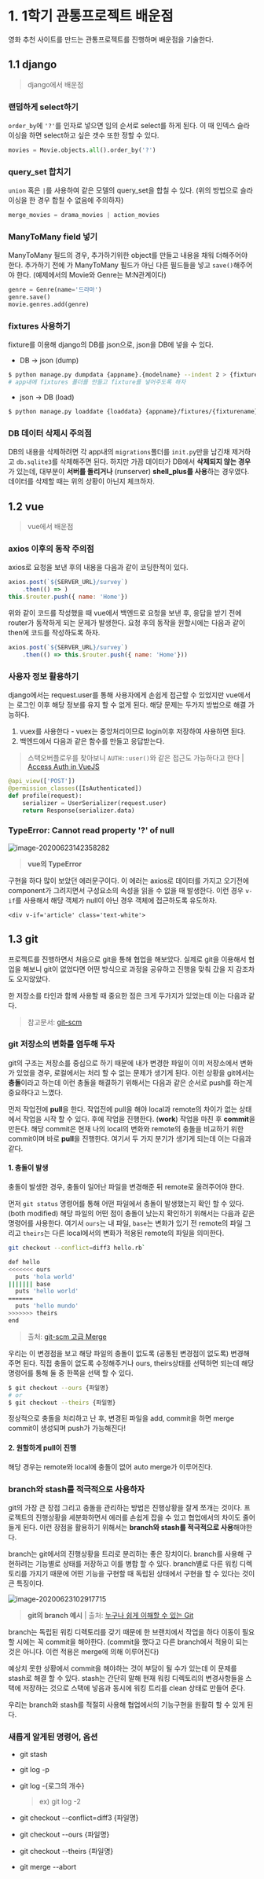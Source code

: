 # 1. 1학기 관통프로젝트 배운점

영화 추천 사이트를 만드는 관통프로젝트를 진행하며 배운점을 기술한다.



## 1.1 django

> django에서 배운점

### 랜덤하게 select하기

`order_by`에 `'?'`를 인자로 넣으면 임의 순서로 select를 하게 된다. 이 때 인덱스 슬라이싱을 하면 select하고 싶은 갯수 또한 정할 수 있다.

```python
movies = Movie.objects.all().order_by('?')
```



### query_set 합치기

`union` 혹은 `|`를 사용하여 같은 모델의 query_set을 합칠 수 있다. (위의 방법으로 슬라이싱을 한 경우 합칠 수 없음에 주의하자)

```python
merge_movies = drama_movies | action_movies
```



### ManyToMany field 넣기

ManyToMany 필드의 경우, 추가하기위한 object를 만들고 내용을 채워 더해주어야 한다. 추가하기 전에 가 ManyToMany 필드가 아닌 다른 필드들을 넣고 `save()`해주어야 한다. (예제에서의 Movie와 Genre는 M:N관계이다)

```python
genre = Genre(name='드라마')
genre.save()
movie.genres.add(genre)
```



### fixtures 사용하기

fixture를 이용해 django의 DB를 json으로, json을 DB에 넣을 수 있다.

- DB -> json (dump)

```bash
$ python manage.py dumpdata {appname}.{modelname} --indent 2 > {fixturename}.json
# app내에 fixtures 폴더를 만들고 fixture를 넣어주도록 하자
```

- json -> DB (load)

```bash
$ python manage.py loaddate {loaddata} {appname}/fixtures/{fixturename}.json
```



### DB 데이터 삭제시 주의점

DB의 내용을 삭제하려면 각 app내의 `migrations`폴더를 `init.py`만을 남긴채 제거하고 `db.sqlite3`를 삭제해주면 된다. 하지만 가끔 데이터가 DB에서 **삭제되지 않는 경우**가 있는데, 대부분이 **서버를 돌리거나** (runserver) **shell_plus를 사용**하는 경우였다. 데이터를 삭제할 때는 위의 상황이 아닌지 체크하자.



## 1.2 vue

> vue에서 배운점

### axios 이후의 동작 주의점

axios로 요청을 보낸 후의 내용을 다음과 같이 코딩한적이 있다.

```js
axios.post(`${SERVER_URL}/survey`)
	.then(() => )
this.$router.push({ name: 'Home'})
```



위와 같이 코드를 작성했을 때 vue에서 백엔드로 요청을 보낸 후, 응답을 받기 전에 router가 동작하게 되는 문제가 발생한다. 요청 후의 동작을 원할시에는 다음과 같이 then에 코드를 작성하도록 하자.

```js
axios.post(`${SERVER_URL}/survey`)
	.then(() => this.$router.push({ name: 'Home'}))
```



### 사용자 정보 활용하기

django에서는 request.user를 통해 사용자에게 손쉽게 접근할 수 있었지만 vue에서는 로그인 이후 해당 정보를 유지 할 수 없게 된다. 해당 문제는 두가지 방법으로 해결 가능하다.

1. vuex를 사용한다 - vuex는 중앙처리이므로 login이후 저장하여 사용하면 된다.
2. 백엔드에서 다음과 같은 함수를 만들고 응답받는다.

> 스택오버플로우를 찾아보니 `AUTH::user()`와 같은 접근도 가능하다고 한다 | [Access Auth in VueJS](https://stackoverflow.com/questions/41932021/access-auth-in-vuejs)

```python
@api_view(['POST'])
@permission_classes([IsAuthenticated])
def profile(request):
    serializer = UserSerializer(request.user)
    return Response(serializer.data)
```



### TypeError: Cannot read property '?' of null

![image-20200623142358282](images/image-20200623142358282.png)

> **vue의 TypeError**



구현을 하다 많이 보았던 에러문구이다. 이 에러는 axios로 데이터를 가지고 오기전에 component가 그려지면서 구성요소의 속성을 읽을 수 없을 때 발생한다. 이런 경우 `v-if`를 사용해서 해당 객체가 null이 아닌 경우 객체에 접근하도록 유도하자.

```vue
<div v-if='article' class='text-white'>
```



## 1.3 git

프로젝트를 진행하면서 처음으로 git을 통해 협업을 해보았다. 실제로 git을 이용해서 협업을 해보니 git이 없었다면 어떤 방식으로 과정을 공유하고 진행을 맞춰 갔을 지 감조차도 오지않았다.

한 저장소를 타인과 함께 사용할 때 중요한 점은 크게 두가지가 있었는데 이는 다음과 같다.

> 참고문서: [git-scm](https://git-scm.com/book/ko/v2/Appendix-C%3A-Git-명령어-Branch와-Merge)



### git 저장소의 변화를 염두해 두자

git의 구조는 저장소를 중심으로 하기 때문에 내가 변경한 파일이 이미 저장소에서 변화가 있었을 경우,  로컬에서는 처리 할 수 없는 문제가 생기게 된다. 이런 상황을 git에서는 **충돌**이라고 하는데 이런 충돌을 해결하기 위해서는 다음과 같은 순서로 push를 하는게 중요하다고 느꼈다.

먼저 작업전에 **pull**을 한다. 작업전에 pull을 해야 local과 remote의 차이가 없는 상태에서 작업을 시작 할 수 있다. 후에 작업을 진행한다. (**work**) 작업을 마친 후 **commit**을 만든다. 해당 commit은 현재 나의 local의 변화와 remote의 충돌을 비교하기 위한 commit이며 바로 **pull**을 진행한다. 여기서 두 가지 분기가 생기게 되는데 이는 다음과 같다.



#### 1. 충돌이 발생

충돌이 발생한 경우,  충돌이 일어난 파일을 변경해준 뒤 remote로 올려주어야 한다.

먼저 `git status` 명령어를 통해 어떤 파일에서 충돌이 발생했는지 확인 할 수 있다. (both modified) 해당 파일의 어떤 점이 충돌이 났는지 확인하기 위해서는 다음과 같은 명령어를 사용한다. 여기서 `ours`는 내 파일, `base`는 변화가 있기 전 remote의 파일 그리고 `theirs`는 다른 local에서의 변화가 적용된 remote의 파일을 의미한다. 

```bash
git checkout --conflict=diff3 hello.rb` 

def hello
<<<<<<< ours
  puts 'hola world'
||||||| base
  puts 'hello world'
=======
  puts 'hello mundo'
>>>>>>> theirs
end
```

> 출처: [git-scm 고급 Merge](https://git-scm.com/book/ko/v2/Git-도구-고급-Merge#_checking_out_conflicts)



우리는 이 변경점을 보고 해당 파일의 충돌이 없도록 (공통된 변경점이 없도록) 변경해주면 된다. 직접 충돌이 없도록 수정해주거나 ours, theirs상태를 선택하면 되는데 해당 명령어를 통해 둘 중 한쪽을 선택 할 수 있다.

```bash
$ git checkout --ours {파일명}
# or
$ git checkout --theirs {파일명}
```



정상적으로 충돌을 처리하고 난 후, 변경된 파일을 add, commit을 하면 merge commit이 생성되며 push가 가능해진다!



#### 2. 원할하게 pull이 진행

해당 경우는 remote와 local에 충돌이 없어 auto merge가 이루어진다.



### branch와 stash를 적극적으로 사용하자

git의 가장 큰 장점 그리고 충돌을 관리하는 방법은 진행상황을 잘게 쪼개는 것이다. 프로젝트의 진행상황을 세분화하면서 에러를 손쉽게 잡을 수 있고 협업에서의 차이도 줄어들게 된다. 이런 장점을 활용하기 위해서는 **branch와 stash를 적극적으로 사용**해야한다.

branch는 git에서의 진행상황을 트리로 분리하는 좋은 장치이다. branch를 사용해 구현하려는 기능별로 상태를 저장하고 이를 병합 할 수 있다. branch별로 다른 워킹 디렉토리를 가지기 때문에 어떤 기능을 구현할 때 독립된 상태에서 구현을 할 수 있다는 것이 큰 특징이다.

![image-20200623102917715](images/image-20200623102917715.png)

> **git의 branch 예시** | 출처: [누구나 쉽게 이해할 수 있는 Git](https://backlog.com/git-tutorial/kr/stepup/stepup1_1.html)



branch는 독립된 워킹 디렉토리를 갖기 때문에 한 브랜치에서 작업을 하다 이동이 필요 할 시에는 꼭 commit을 해야한다. (commit을 했다고 다른 branch에서 적용이 되는 것은 아니다. 이런 적용은 merge에 의해 이루어진다) 

예상치 못한 상황에서 commit을 해야하는 것이 부담이 될 수가 있는데 이 문제를 stash로 해결 할 수 있다. stash는 간단히 말해 현재 워킹 디렉토리의 변경사항들을 스택에 저장하는 것으로 스택에 넣음과 동시에 워킹 트리를 clean 상태로 만들어 준다.

우리는 branch와 stash를 적절히 사용해 협업에서의 기능구현을 원활히 할 수 있게 된다.



### 새롭게 알게된 명령어, 옵션

- git stash

- git log -p

- git log -{로그의 개수}

  > ex) git log -2

- git checkout --conflict=diff3 {파일명}

- git checkout --ours {파일명}

- git checkout --theirs {파일명}

- git merge --abort



